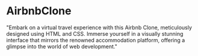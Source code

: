 # AirbnbClone
"Embark on a virtual travel experience with this Airbnb Clone, meticulously designed using HTML and CSS. Immerse yourself in a visually stunning interface that mirrors the renowned accommodation platform, offering a glimpse into the world of web development."
